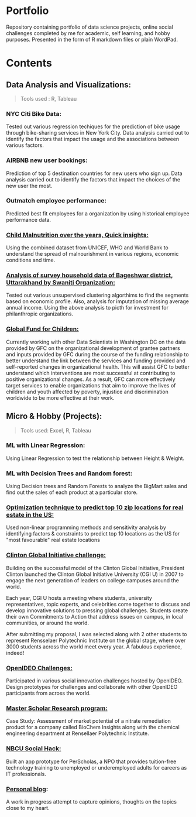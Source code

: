 # Portfolio

Repository containing portfolio of data science projects, online social challenges completed by me for academic, self learning, and hobby purposes. Presented in the form of R markdown files or plain WordPad.

# Contents
## Data Analysis and Visualizations:

> Tools used : R, Tableau
### NYC Citi Bike Data:
Tested out various regression techiques for the prediction of bike usage through bike-sharing services in New York City. Data analysis carried out to identify the factors that impact the usage and the associations between various factors.

### AIRBNB new user bookings: 
Prediction of top 5 destination countries for new users who sign up. Data analysis carried out to identify the factors that impact the choices of the new user the most.

### Outmatch employee performance:
Predicted best fit employees for a organization by using historical employee performance data.

### <a href="https://github.com/pkalmane/Portfolio/blob/master/REPORT_CHILD_MALNUTRITION.docx" target="_blank">Child Malnutrition over the years, Quick insights:</a>
Using the combined dataset from UNICEF, WHO and World Bank to understand the spread of malnourishment in various regions, economic conditions and time.

### <a href="https://github.com/pkalmane/Portfolio/tree/master/Survey%20Data" target="_blank">Analysis of survey household data of Bageshwar district, Uttarakhand by Swaniti Organization:</a>
Tested out various unsupervised clustering algorthims to find the segments based on economic profile. Also, analysis for imputation of missing average annual income. Using the above analysis to picth for investment for philanthropic organizations.

### <a href="https://github.com/DataKind-DC/GFC" target="_blank">Global Fund for Children:</a>
Currently working with other Data Scientists in Washington DC on the data provided by GFC on the organizational development of grantee partners and inputs provided by GFC during the course of the funding relationship to better understand the link between the services and funding provided and self-reported changes in organizational health. This will assist GFC to better understand which interventions are most successful at contributing to positive organizational changes. As a result, GFC can more effectively target services to enable organizations that aim to improve the lives of children and youth affected by poverty, injustice and discrimination worldwide to be more effective at their work.

## Micro & Hobby (Projects):

>Tools used: Excel, R, Tableau
### ML with Linear Regression: 
Using Linear Regression to test the relationship between Height & Weight.

### ML with Decision Trees and Random forest: 
Using Decision trees and Random Forests to analyze the BigMart sales and find out the sales of each product at a particular store.

### <a href="https://github.com/pkalmane/Portfolio/tree/master/Optimization%20Techniques" target="_blank">Optimization technique to predict top 10 zip locations for real estate in the US:</a>
Used non-linear programming methods and sensitivity analysis by identifying factors & constraints to predict top 10 locations as the US for "most favourable" real estate locations

### <a href="https://github.com/pkalmane/Portfolio/blob/master/Proposal_final.docx" target="_blank">Clinton Global Initiative challenge:</a>
Building on the successful model of the Clinton Global Initiative, President Clinton launched the Clinton Global Initiative University (CGI U) in 2007 to engage the next generation of leaders on college campuses around the world.

Each year, CGI U hosts a meeting where students, university representatives, topic experts, and celebrities come together to discuss and develop innovative solutions to pressing global challenges. Students create their own Commitments to Action that address issues on campus, in local communities, or around the world. 

After submitting my proposal, I was selected along with 2 other students to represent Rensselaer Polytechnic Institute on the global stage, where over 3000 students across the world meet every year. A fabulous experience, indeed!

### <a href="https://challenges.openideo.com/profiles/pkalmane1" target="_blank">OpenIDEO Challenges:</a> 
Participated in various social innovation challenges hosted by OpenIDEO. Design prototypes for challenges and collaborate with other OpenIDEO participants from across the world.


### <a href="https://github.com/pkalmane/Portfolio/tree/master/Master%20Scholar%20Research%20program" target="_blank">Master Scholar Research program:</a>
Case Study: Assessment of market potential of a nitrate remediation product for a company called BioChem Insights along with the chemical engineering department at Rensellaer Polytechnic Institute.

### <a href="https://www.youtube.com/watch?v=9N5e4Ahz3FM" target="_blank">NBCU Social Hack:</a>
Built an app prototype for PerScholas, a NPO that provides tuition-free technology training to unemployed or underemployed adults for careers as IT professionals. 


### <a href="http://pkalmane.blogspot.com" target="_blank">Personal blog</a>:
A work in progress attempt to capture opinions, thoughts on the topics close to my heart. 



